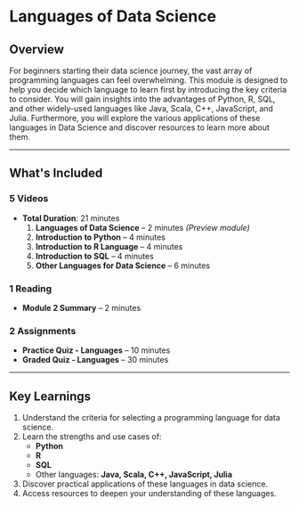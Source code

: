 # Languages of Data Science

## Overview

For beginners starting their data science journey, the vast array of programming languages can feel overwhelming. This module is designed to help you decide which language to learn first by introducing the key criteria to consider. You will gain insights into the advantages of Python, R, SQL, and other widely-used languages like Java, Scala, C++, JavaScript, and Julia. Furthermore, you will explore the various applications of these languages in Data Science and discover resources to learn more about them.

---

## What's Included

### 5 Videos
- **Total Duration**: 21 minutes  
  1. **Languages of Data Science** – 2 minutes *(Preview module)*  
  2. **Introduction to Python** – 4 minutes  
  3. **Introduction to R Language** – 4 minutes  
  4. **Introduction to SQL** – 4 minutes  
  5. **Other Languages for Data Science** – 6 minutes  

### 1 Reading
- **Module 2 Summary** – 2 minutes  

### 2 Assignments
- **Practice Quiz - Languages** – 10 minutes  
- **Graded Quiz - Languages** – 30 minutes  

---

## Key Learnings
1. Understand the criteria for selecting a programming language for data science.  
2. Learn the strengths and use cases of:
   - **Python**
   - **R**
   - **SQL**
   - Other languages: **Java, Scala, C++, JavaScript, Julia**  
3. Discover practical applications of these languages in data science.  
4. Access resources to deepen your understanding of these languages.  
